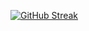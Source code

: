 [![GitHub Streak](https://github-readme-streak-stats.herokuapp.com/?user=Don-Zanzibar&theme=radical)](https://git.io/streak-stats)
